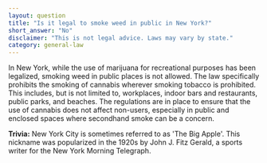 ```yaml
---
layout: question
title: "Is it legal to smoke weed in public in New York?"
short_answer: "No"
disclaimer: "This is not legal advice. Laws may vary by state."
category: general-law
---
```

In New York, while the use of marijuana for recreational purposes has been legalized, smoking weed in public places is not allowed. The law specifically prohibits the smoking of cannabis wherever smoking tobacco is prohibited. This includes, but is not limited to, workplaces, indoor bars and restaurants, public parks, and beaches. The regulations are in place to ensure that the use of cannabis does not affect non-users, especially in public and enclosed spaces where secondhand smoke can be a concern.

**Trivia:** New York City is sometimes referred to as 'The Big Apple'. This nickname was popularized in the 1920s by John J. Fitz Gerald, a sports writer for the New York Morning Telegraph.
